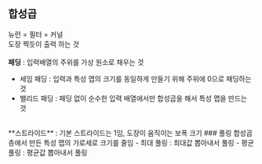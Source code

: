 ## 합성곱
뉴런 = 필터 = 커널  
도장 찍듯이 출력 하는 것
<br />
<br />
**패딩** : 입력배열의 주위를 가상 원소로 채우는 것
- 세임 패딩 : 입력과 특성 맵의 크기를 동일하게 만들기 위해 주위에 0으로 패딩하는 것
- 밸리드 패딩 : 패딩 없이 순수한 입력 배열에서만 합성곱을 해서 특성 맵을 만드는 것
<br />  
**스트라이드** : 기본 스트라이드는 1임, 도장이 움직이는 보폭 크기
### 풀링
합성곱 층에서 만든 특성 맵의 가로세로 크기를 줄임 
- 최대 풀링 : 최대값 뽑아내서 풀링
- 평균 풀링 : 평균값 뽑아내서 풀링
